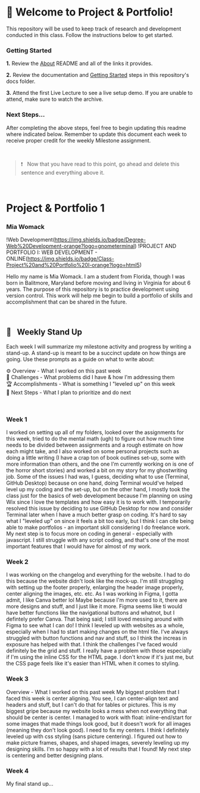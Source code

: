 # 🚀 Welcome to Project & Portfolio!

This repository will be used to keep track of research and development conducted in this class. Follow the instructions below to get started.

### Getting Started

**1.** Review the [About](./docs/01_about/README.md) README and all of the links it provides.

**2.** Review the documentation and [Getting Started](./docs/02_getting_started/README.md) steps in this repository's docs folder.

**3.** Attend the first Live Lecture to see a live setup demo. If you are unable to attend, make sure to watch the archive.

### Next Steps...

After completing the above steps, feel free to begin updating this readme where indicated below. Remember to update this document each week to receive proper credit for the weekly Milestone assignment.

<br>

> ❗️ &nbsp; Now that you have read to this point, go ahead and delete this sentence and everything above it.

<br>

# Project & Portfolio 1

### Mia Womack

!Web Development(https://img.shields.io/badge/Degree-Web%20Development-orange?logo=gnometerminal)
!PROJECT AND PORTFOLIO I: WEB DEVELOPMENT - ONLINE(https://img.shields.io/badge/Class-Project%20and%20Portfolio%20I-orange?logo=html5)

Hello my name is Mia Womack. I am a student from Florida, though I was born in Balitmore, Maryland before moving and living in Virginia for about 6 years. The purpose of this repository is to practice development using version control. This work will help me begin to build a portfolio of skills and accomplishment that can be shared in the future.

<br>

## 📢 &nbsp; Weekly Stand Up

Each week I will summarize my milestone activity and progress by writing a stand-up. A stand-up is meant to be a succinct update on how things are going. Use these prompts as a guide on what to write about:

⚙️ Overview - What I worked on this past week
<br>
🌵 Challenges - What problems did I have & how I'm addressing them
<br>
🏆 Accomplishments - What is something I "leveled up" on this week
<br>
🔮 Next Steps - What I plan to prioritize and do next

<br>

### Week 1

I worked on setting up all of my folders, looked over the assignments for this week, tried to do the mental math (ugh) to figure out how much time needs to be divided between assignments and a rough estimate on how each might take, and I also worked on some personal projects such as doing a little writing (I have a crap ton of book outlines set-up, some with more information than others, and the one I'm currently working on is one of the horror short stories) and worked a bit on my story for my ghostwriting job. Some of the issues I had was, I guess, deciding what to use (Terminal, GitHub Desktop) because on one hand, doing Terminal would've helped level up my coding and the set-up, but on the other hand, I mostly took the class just for the basics of web development because I'm planning on using Wix since I love the templates and how easy it is to work with. I temporarily resolved this issue by deciding to use GitHub Desktop for now and consider Terminal later when I have a much better grasp on coding. It's hard to say what I "leveled up" on since it feels a bit too early, but I think I can cite being able to make portfolios - an important skill considering I do freelance work. My next step is to focus more on coding in general - especially with javascript. I still struggle with any script coding, and that's one of the most important features that I would have for almost of my work.

### Week 2

I was working on the changelog and everything for the website. I had to do this because the website didn't look like the mock-up. I'm still struggling with setting up the footer properly, enlarging the header image properly, center aligning the images, etc. etc. As I was working in Figma, I gotta admit, I like Canva better lol Maybe because I'm more used to it, there are more designs and stuff, and I just like it more. Figma seems like ti would have better functions like the navigational buttons and whatnot, but I defintely prefer Canva. That being said; I still loved messing around with Figma to see what I can do! I think I leveled up with websites as a whole, especially when I had to start making changes on the html file. I've always struggled with button functions and nav and stuff, so I think the increas in exposure has helped with that. I think the challenges I've faced would definitely be the grid and stuff. I really have a problem with those especially if I'm using the inline CSS for the HTML page. I don't know if it's just me, but the CSS page feels like it's easier than HTML when it comes to styling.

### Week 3

Overview - What I worked on this past week
My biggest problem that I faced this week is center aligning. You see, I can center-align text and headers and stuff, but I can't do that for tables or pictures. This is my biggest gripe because my website looks a mess when not everything that should be center is center. I managed to work with float: inline-end/start for some images that made things look good, but it doesn't work for all images (meaning they don't look good). I need to fix my centers. I think I definitely leveled up with css styling (sans picture centering). I figured out how to make picture frames, shapes, and shaped images, severely leveling up my designing skills. I'm so happy with a lot of results that I found! My next step is centering and better designing plans. 

### Week 4

My final stand up...
